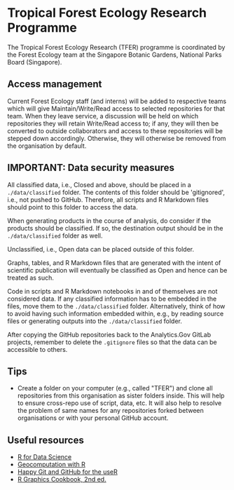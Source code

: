 # Tropical Forest Ecology Research Programme

The Tropical Forest Ecology Research (TFER) programme is coordinated by the Forest Ecology team at the Singapore Botanic Gardens, National Parks Board (Singapore).

## Access management

Current Forest Ecology staff (and interns) will be added to respective teams which will give Maintain/Write/Read access to selected repositories for that team. When they leave service, a discussion will be held on which repositories they will retain Write/Read access to; if any, they will then be converted to outside collaborators and access to these repositories will be stepped down accordingly. Otherwise, they will otherwise be removed from the organisation by default.

## IMPORTANT: Data security measures

All classified data, i.e., Closed and above, should be placed in a `./data/classified` folder. The contents of this folder should be 'gitignored', i.e., not pushed to GitHub. Therefore, all scripts and R Markdown files should point to this folder to access the data.

When generating products in the course of analysis, do consider if the products should be classified. If so, the destination output should be in the `./data/classified` folder as well.

Unclassified, i.e., Open data can be placed outside of this folder.

Graphs, tables, and R Markdown files that are generated with the intent of scientific publication will eventually be classified as Open and hence can be treated as such.

Code in scripts and R Markdown notebooks in and of themselves are not considered data. If any classified information has to be embedded in the files, move them to the `./data/classified` folder. Alternatively, think of how to avoid having such information embedded within, e.g., by reading source files or generating outputs into the `./data/classified` folder.

After copying the GitHub repositories back to the Analytics.Gov GitLab projects, remember to delete the `.gitignore` files so that the data can be accessible to others.

## Tips

* Create a folder on your computer (e.g., called "TFER") and clone all repositories from this organisation as sister folders inside. This will help to ensure cross-repo use of script, data, etc. It will also help to resolve the problem of same names for any repositories forked between organisations or with your personal GitHub account.

## Useful resources

* [R for Data Science](https://r4ds.had.co.nz/index.html)
* [Geocomputation with R](https://r.geocompx.org/)
* [Happy Git and GitHub for the useR](https://happygitwithr.com/)
* [R Graphics Cookbook, 2nd ed.](https://r-graphics.org/)
